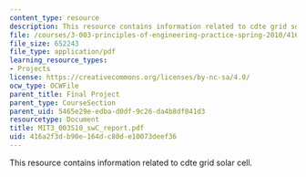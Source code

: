 ```yaml
---
content_type: resource
description: This resource contains information related to cdte grid solar cell.
file: /courses/3-003-principles-of-engineering-practice-spring-2010/416a2f3db90e164dc80de10073deef36_MIT3_003S10_swC_report.pdf
file_size: 652243
file_type: application/pdf
learning_resource_types:
- Projects
license: https://creativecommons.org/licenses/by-nc-sa/4.0/
ocw_type: OCWFile
parent_title: Final Project
parent_type: CourseSection
parent_uid: 5465e29e-edba-d0df-9c26-da4b8df841d3
resourcetype: Document
title: MIT3_003S10_swC_report.pdf
uid: 416a2f3d-b90e-164d-c80d-e10073deef36
---
```

This resource contains information related to cdte grid solar cell.